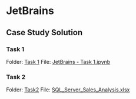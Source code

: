 # JetBrains
## Case Study Solution

### Task 1
Folder:  [Task 1](https://github.com/Vintazh21/JetBrains/tree/main/Task1)
File:    [JetBrains - Task 1.ipynb](https://github.com/Vintazh21/JetBrains/blob/main/Task1/JetBrains%20-%20Task%201.ipynb)

### Task 2
Folder:  [Task2](https://github.com/Vintazh21/JetBrains/tree/main/Task2)
File:    [SQL_Server_Sales_Analysis.xlsx](https://github.com/Vintazh21/JetBrains/blob/main/Task2/SQL_Server_Sales_Analysis.xlsx)
